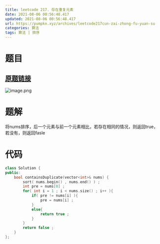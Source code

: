 ```yaml
---
title: leetcode 217. 存在重复元素
date: 2021-08-06 00:56:48.417
updated: 2021-08-06 00:56:48.417
url: https://pumpkn.xyz/archives/leetcode217cun-zai-zhong-fu-yuan-su
categories: 算法
tags: 算法 | 排序
---
```


# 题目
## [原题链接](链接)
![image.png](https://pumpkn.xyz/upload/2021/08/image-5e333fe83a134b48858a72a4111a6aaf.png)

# 题解
将nums排序，后一个元素与前一个元素相比，若存在相同的情况，则返回true，若没有，则返回fasle

# 代码
```C++
class Solution {
public:
    bool containsDuplicate(vector<int>& nums) {
        sort( nums.begin() , nums.end() ) ;
        int pre = nums[0] ;
        for( int i = 1 ; i < nums.size() ; i++ ){
            if( pre != nums[i] ){
                pre = nums[i] ;
            }
            else{
                return true ;
            }
        }
        return false ;
    }
};
```